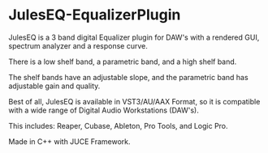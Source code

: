 # JulesEQ-EqualizerPlugin

JulesEQ is a 3 band digital Equalizer plugin for DAW's with a rendered GUI, spectrum analyzer and a response curve.

There is a low shelf band, a parametric band, and a high shelf band.

The shelf bands have an adjustable slope, and the parametric band has adjustable gain and quality.

Best of all, JulesEQ is available in VST3/AU/AAX Format, so it is compatible with a wide range of Digital Audio Workstations (DAW's).

This includes: Reaper, Cubase, Ableton, Pro Tools, and Logic Pro.

Made in C++ with JUCE Framework.
